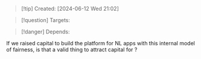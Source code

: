 
>[!tip] Created: [2024-06-12 Wed 21:02]

>[!question] Targets: 

>[!danger] Depends: 

If we raised capital to build the platform for NL apps with this internal model of fairness, is that a valid thing to attract capital for ?